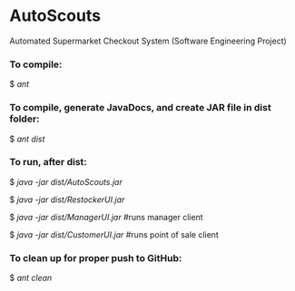# AutoScouts
Automated Supermarket Checkout System (Software Engineering Project)


### To compile:
$ *ant*

### To compile, generate JavaDocs, and create JAR file in dist folder:
$ *ant dist*

### To run, after dist:
$ *java -jar dist/AutoScouts.jar*

$ *java -jar dist/RestockerUI.jar* 

$ *java -jar dist/ManagerUI.jar*   #runs manager client

$ *java -jar dist/CustomerUI.jar*   #runs point of sale client

### To clean up for proper push to GitHub:
$ *ant clean*


